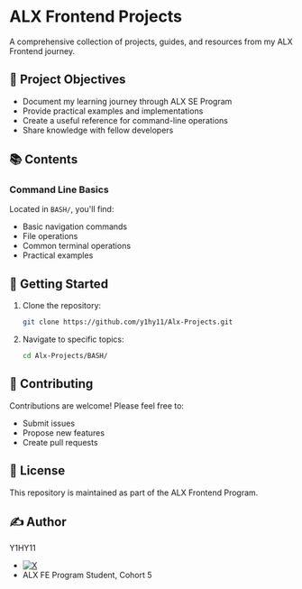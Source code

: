 # ALX Frontend Projects

A comprehensive collection of projects, guides, and resources from my ALX Frontend journey.

## 🎯 Project Objectives

- Document my learning journey through ALX SE Program
- Provide practical examples and implementations
- Create a useful reference for command-line operations
- Share knowledge with fellow developers

## 📚 Contents

### Command Line Basics

Located in `BASH/`, you'll find:

- Basic navigation commands
- File operations
- Common terminal operations
- Practical examples

## 🚀 Getting Started

1. Clone the repository:

   ```bash
   git clone https://github.com/y1hy11/Alx-Projects.git
   ```

2. Navigate to specific topics:

   ```bash
   cd Alx-Projects/BASH/
   ```

## 🤝 Contributing

Contributions are welcome! Please feel free to:

- Submit issues
- Propose new features
- Create pull requests

## 📝 License

This repository is maintained as part of the ALX Frontend Program.

## ✍️ Author

Y1HY11

- [![X](https://img.shields.io/badge/-black?style=for-the-badge&logo=X&logoColor=white)](https://x.com/y1hy1_1)
- ALX FE Program Student, Cohort 5
